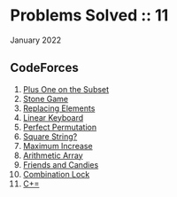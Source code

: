 # Problems Solved :: 11
January 2022

CodeForces
-----------------
1. [Plus One on the Subset](https://codeforces.com/problemset/problem/1624/A)
1. [Stone Game](https://codeforces.com/problemset/problem/1538/A)
1. [Replacing Elements](https://codeforces.com/problemset/problem/1473/A)
1. [Linear Keyboard](https://codeforces.com/problemset/problem/1607/A)
1. [Perfect Permutation](https://codeforces.com/problemset/problem/233/A)
1. [Square String?](https://codeforces.com/problemset/problem/1619/A)
1. [Maximum Increase](https://codeforces.com/problemset/problem/702/A)
1. [Arithmetic Array](https://codeforces.com/problemset/problem/1537/A)
1. [Friends and Candies](https://codeforces.com/problemset/problem/1538/B)
1. [Combination Lock](https://codeforces.com/problemset/problem/540/A)
1. [C+=](https://codeforces.com/problemset/problem/1368/A)